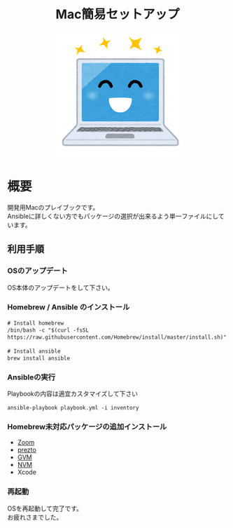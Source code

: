 <h1 align="center">Mac簡易セットアップ</h1>
<p align="center"><img src="./docs/pc.png" alt="Systems"></p>

# 概要
開発用Macのプレイブックです。  
Ansibleに詳しくない方でもパッケージの選択が出来るよう単一ファイルにしています。

## 利用手順
### OSのアップデート
OS本体のアップデートをして下さい。

### Homebrew / Ansible のインストール
```.shell script
# Install homebrew
/bin/bash -c "$(curl -fsSL https://raw.githubusercontent.com/Homebrew/install/master/install.sh)"

# Install ansible
brew install ansible
``` 

### Ansibleの実行
Playbookの内容は適宜カスタマイズして下さい
```.shell script
ansible-playbook playbook.yml -i inventory
``` 

### Homebrew未対応パッケージの追加インストール
- [Zoom](https://zoom.us/)
- [prezto](https://github.com/sorin-ionescu/prezto)
- [GVM](https://github.com/moovweb/gvm)
- [NVM](https://github.com/nvm-sh/nvm)
- Xcode  

### 再起動
OSを再起動して完了です。  
お疲れさまでした。
